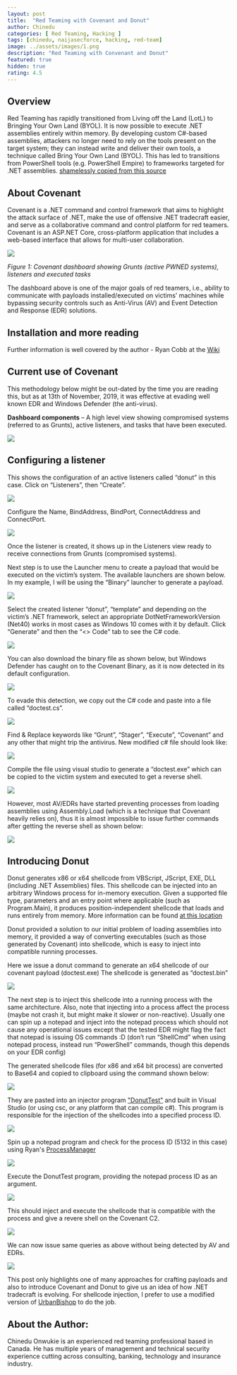 ```yaml
---
layout: post
title:  "Red Teaming with Covenant and Donut"
author: Chinedu
categories: [ Red Teaming, Hacking ]
tags: [chinedu, naijasecforce, hacking, red-team]
image: ../assets/images/1.png
description: "Red Teaming with Convenant and Donut"
featured: true
hidden: true
rating: 4.5
---
```


## Overview
Red Teaming has rapidly transitioned from Living off the Land (LotL) to Bringing Your Own Land (BYOL). 
It is now possible to execute .NET assemblies entirely within memory. By developing custom C#-based assemblies, 
attackers no longer need to rely on the tools present on the target system; they can instead write and deliver 
their own tools, a technique called Bring Your Own Land (BYOL).  This has led to transitions from PowerShell tools 
(e.g. PowerShell Empire) to frameworks targeted for .NET assemblies. [shamelessly copied from this source](https://www.fireeye.com/blog/threat-research/2018/06/bring-your-own-land-novel-red-teaming-technique.html)

## About Covenant
Covenant is a .NET command and control framework that aims to highlight the attack surface of .NET, make the use 
of offensive .NET tradecraft easier, and serve as a collaborative command and control platform for red teamers. 
Covenant is an ASP.NET Core, cross-platform application that includes a web-based interface that allows for 
multi-user collaboration.

![](../assets/images/1.png)

_Figure 1: Covenant dashboard showing Grunts (active PWNED systems), listeners and executed tasks_

The dashboard above is one of the major goals of red teamers, i.e., ability to communicate with payloads installed/executed on victims’ machines while bypassing security controls such as Anti-Virus (AV) and Event Detection and Response (EDR) solutions.

## Installation and more reading
Further information is well covered by the author - Ryan Cobb at the [Wiki](https://github.com/cobbr/Covenant/wiki)

## Current use of Covenant
This methodology below might be out-dated by the time you are reading this, but as at 13th of November, 2019, it was effective at evading well known EDR and Windows Defender (the anti-virus).

**Dashboard components** – A high level view showing compromised systems (referred to as Grunts), active listeners, and tasks that have been executed.

![](../assets/images/1.png)

## Configuring a listener
This shows the configuration of an active listeners called “donut” in this case. Click on “Listeners”, then  “Create”.

![](../assets/images/2.png)

Configure the Name, BindAddress, BindPort, ConnectAddress and ConnectPort.

![](../assets/images/3.png)

Once the listener is created, it shows up in the Listeners view ready to receive connections from Grunts (compromised systems).

Next step is to use the Launcher menu to create a payload that would be executed on the victim’s system. The available launchers are shown below. In my example, I will be using the “Binary” launcher to generate a payload.

![](../assets/images/4.png)

Select the created listener “donut”, “template” and depending on the victim’s .NET framework, select an appropriate DotNetFrameworkVersion (Net40) works in most cases as Windows 10 comes with it by default. Click “Generate” and then the “<> Code” tab to see the C# code.

![](../assets/images/5.png)

You can also download the binary file as shown below, but Windows Defender has caught on to the Covenant Binary, as it is now detected in its default configuration.

![](../assets/images/6.png)

To evade this detection, we copy out the C# code and paste into a file called “doctest.cs”.

![](../assets/images/7.png)

Find & Replace keywords like “Grunt”, “Stager”, “Execute”, “Covenant” and any other that might trip the antivirus. New modified c# file should look like:

![](../assets/images/8.png)

Compile the file using visual studio to generate a “doctest.exe” which can be copied to the victim system and executed to get a reverse shell.

![](../assets/images/9.png)

However, most AV/EDRs have started preventing processes from loading assemblies using Assembly.Load (which is a technique that Covenant heavily relies on), thus it is almost impossible to issue further commands after getting the reverse shell as shown below:

![](../assets/images/10.png)

## Introducing Donut
Donut generates x86 or x64 shellcode from VBScript, JScript, EXE, DLL (including .NET Assemblies) files. This shellcode can be injected into an arbitrary Windows process for in-memory execution. Given a supported file type, parameters and an entry point where applicable (such as Program.Main), it produces position-independent shellcode that loads and runs entirely from memory. More information can be found [at this location](https://github.com/TheWover/donut)

Donut provided a solution to our initial problem of loading assemblies into memory, it provided a way of converting executables (such as those generated by Covenant) into shellcode, which is easy to inject into compatible running processes.

Here we issue a donut command to generate an x64 shellcode of our covenant payload (doctest.exe)
The shellcode is generated as “doctest.bin”

![](../assets/images/11.png)

The next step is to inject this shellcode into a running process with the same architecture. Also, note that injecting into a process affect the process (maybe not crash it, but might make it slower or non-reactive). Usually one can spin up a notepad and inject into the notepad process which should not cause any operational issues except that the tested EDR might flag the fact that notepad is issuing OS commands :D (don’t run “ShellCmd” when using notepad process, instead run “PowerShell” commands, though this depends on your EDR config)

The generated shellcode files (for x86 and x64 bit process) are converted to Base64 and copied to clipboard using the command shown below:

![](../assets/images/14.png)

They are pasted into an injector program ["DonutTest"](https://github.com/TheWover/donut/tree/master/DonutTest) and built in Visual Studio (or using csc, or any platform that can compile c#). This program is responsible for the injection of the shellcodes into a specified process ID.

![](../assets/images/13.png)

Spin up a notepad program and check for the process ID (5132 in this case) using Ryan's [ProcessManager](https://github.com/TheWover/donut/tree/master/ProcessManager)

![](../assets/images/15.png)

Execute the DonutTest program, providing the notepad process ID as an argument.

![](../assets/images/16.png)

This should inject and execute the shellcode that is compatible with the process and give a revere shell on the Covenant C2.

![](../assets/images/17.png)

We can now issue same queries as above without being detected by AV and EDRs.

![](../assets/images/18.png)

This post only highlights one of many approaches for crafting payloads and also to introduce Covenant and Donut to give us an idea of how .NET tradecraft is evolving. For shellcode injection, I prefer to use a modified version of [UrbanBishop](https://github.com/FuzzySecurity/Sharp-Suite/tree/master/UrbanBishop) to do the job.

## About the Author:
Chinedu Onwukie is an experienced red teaming professional based in Canada. He has multiple years of management 
and technical security experience cutting across consulting, banking, technology and insurance industry.
